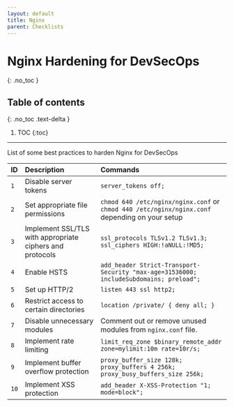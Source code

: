 ```yaml
---
layout: default
title: Nginx
parent: Checklists
---
```


# Nginx Hardening for DevSecOps
{: .no_toc }

## Table of contents
{: .no_toc .text-delta }

1. TOC
{:toc}

---

<span class="d-inline-block p-2 mr-1 v-align-middle bg-green-000"></span>List of some best practices to harden Nginx for DevSecOps


| ID    | Description   | Commands   | 
|:---------------|:---------------------|:---------------------|
| `1` | Disable server tokens	 | `server_tokens off;` |
| `2` | Set appropriate file permissions | `chmod 640 /etc/nginx/nginx.conf` or `chmod 440 /etc/nginx/nginx.conf` depending on your setup |
| `3` | Implement SSL/TLS with appropriate ciphers and protocols | `ssl_protocols TLSv1.2 TLSv1.3;` <br> `ssl_ciphers HIGH:!aNULL:!MD5;` |
| `4` | Enable HSTS | `add_header Strict-Transport-Security "max-age=31536000; includeSubdomains; preload";` |
| `5` | Set up HTTP/2 | `listen 443 ssl http2;` |
| `6` | Restrict access to certain directories | `location /private/ { deny all; }` |
| `7` | Disable unnecessary modules | Comment out or remove unused modules from `nginx.conf` file. |
| `8` | Implement rate limiting | `limit_req_zone $binary_remote_addr zone=mylimit:10m rate=10r/s;	` |
| `9` | Implement buffer overflow protection | `proxy_buffer_size 128k;` <br> `proxy_buffers 4 256k;` <br> `proxy_busy_buffers_size 256k;` |
| `10` | Implement XSS protection | `add_header X-XSS-Protection "1; mode=block";` |
